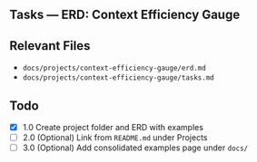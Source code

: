 ## Tasks — ERD: Context Efficiency Gauge

## Relevant Files

- `docs/projects/context-efficiency-gauge/erd.md`
- `docs/projects/context-efficiency-gauge/tasks.md`

## Todo

- [x] 1.0 Create project folder and ERD with examples
- [ ] 2.0 (Optional) Link from `README.md` under Projects
- [ ] 3.0 (Optional) Add consolidated examples page under `docs/`
